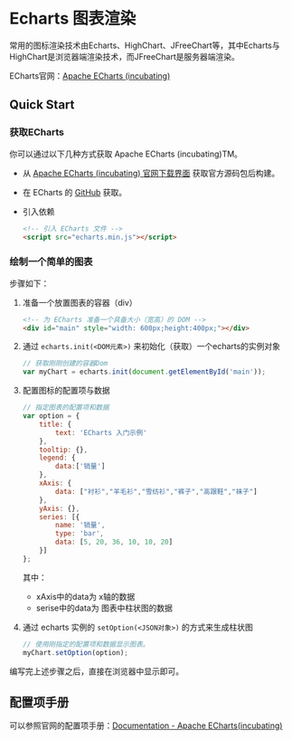 # Echarts 图表渲染

常用的图标渲染技术由Echarts、HighChart、JFreeChart等，其中Echarts与HighChart是浏览器端渲染技术，而JFreeChart是服务器端渲染。

ECharts官网：[Apache ECharts (incubating)](https://echarts.apache.org/zh/index.html)

## Quick Start

### 获取ECharts

你可以通过以下几种方式获取 Apache ECharts (incubating)TM。

-   从 [Apache ECharts (incubating) 官网下载界面](https://echarts.apache.org/zh/download.html) 获取官方源码包后构建。

-   在 ECharts 的 [GitHub](https://github.com/apache/incubator-echarts/releases) 获取。

-   引入依赖

    ```html
    <!-- 引入 ECharts 文件 -->
    <script src="echarts.min.js"></script>
    ```

### 绘制一个简单的图表

步骤如下：

1.  准备一个放置图表的容器（div）

    ```html
    <!-- 为 ECharts 准备一个具备大小（宽高）的 DOM -->
    <div id="main" style="width: 600px;height:400px;"></div>
    ```

2.  通过 `echarts.init(<DOM元素>)` 来初始化（获取）一个echarts的实例对象

    ```js
    // 获取刚刚创建的容器Dom 
    var myChart = echarts.init(document.getElementById('main'));
    ```

3.  配置图标的配置项与数据

    ```js
    // 指定图表的配置项和数据
    var option = {
        title: {
            text: 'ECharts 入门示例'
        },
        tooltip: {},
        legend: {
            data:['销量']
        },
        xAxis: {
            data: ["衬衫","羊毛衫","雪纺衫","裤子","高跟鞋","袜子"]
        },
        yAxis: {},
        series: [{
            name: '销量',
            type: 'bar',
            data: [5, 20, 36, 10, 10, 20]
        }]
    };
    ```

    其中：

    -   xAxis中的data为 x轴的数据
    -   serise中的data为 图表中柱状图的数据

4.  通过 echarts 实例的 `setOption(<JSON对象>)` 的方式来生成柱状图

    ```js
    // 使用刚指定的配置项和数据显示图表。
    myChart.setOption(option);
    ```

编写完上述步骤之后，直接在浏览器中显示即可。



## 配置项手册

可以参照官网的配置项手册：[Documentation - Apache ECharts(incubating)](https://echarts.apache.org/zh/option.html#title)	